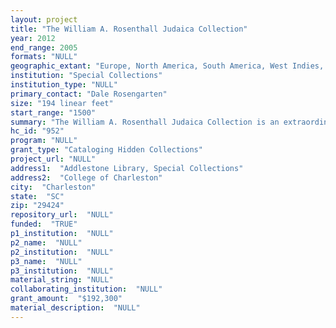 ```yaml
--- 
layout: project 
title: "The William A. Rosenthall Judaica Collection"
year: 2012
end_range: 2005
formats: "NULL"
geographic_extant: "Europe, North America, South America, West Indies, North Africa, South Africa, Middle East, Asia (Russia, Uzbekistan, Turkey, India), Australia."
institution: "Special Collections"
institution_type: "NULL"
primary_contact: "Dale Rosengarten"
size: "194 linear feet"
start_range: "1500"
summary: "The William A. Rosenthall Judaica Collection is an extraordinary compilation of printed material and artwork that traces the portrayal of Jews by scholars, artists, laypersons, and even antisemites from the 16th to the 21st centuries. The collection includes rare books, fine art, postcards, illustrated journals, greeting cards, pamphlets, broadsides, ephemera, newspapers, cartoons, caricatures, etchings, lithographs, chromolithographs, watercolors, medallions, stamps, textiles, and miscellaneous formats. Materials are in English, German, French, Spanish, Portuguese, Hebrew, Yiddish, and other languages. The majority of the collection consists of imagery—visual material accessible to all, no matter what language one speaks. The Rosenthall Collection documents the lives, history, religious ceremonies, dress, and customs of the Jewish people. Synagogues are a particular focus, including variant images, different printings, alternate views of interiors and exteriors, maps, and panoramas of sanctuaries from around the globe. Many imprints depict European synagogues that were destroyed between 1938 and 1945. These iconographic materials, as well as illustrations and photographs of Jewish ghettos, costumes, cemeteries, folk and religious life, are grouped by subject and location and stored in approximately 90 portfolios. The collection also contains Jewish caricatures, postage stamps, New Year cards, portraits of individuals, and clippings from Jewish journals and publications."
hc_id: "952"
program: "NULL"
grant_type: "Cataloging Hidden Collections"
project_url: "NULL"
address1:  "Addlestone Library, Special Collections"
address2:  "College of Charleston"
city:  "Charleston"
state:  "SC"
zip: "29424"
repository_url:  "NULL"
funded:  "TRUE"
p1_institution:  "NULL"
p2_name:  "NULL"
p2_institution:  "NULL"
p3_name:  "NULL"
p3_institution:  "NULL"
material_string: "NULL"
collaborating_institution:  "NULL"
grant_amount:  "$192,300"
material_description:  "NULL"
---
```


